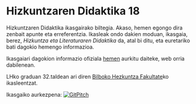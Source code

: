 # Hizkuntzaren Didaktika 18

Hizkuntzaren Didaktika ikasgairako biltegia. Akaso, hemen egongo dira zenbait apunte eta erreferentzia. Ikasleak ondo dakien moduan, ikasgaia, berez, *Hizkuntza eta Literaturaren Didaktika* da, atal bi ditu, eta euretariko bati dagokio hemengo informazioa.

Ikasgaiari dagokion informazio ofiziala [hemen](https://www.ehu.eus/eu/web/estudiosdegrado-gradukoikasketak/lehen-hezkuntzako-gradua-bizkaia-irakasgaiak-mailaz?p_redirect=consultaAsignatura&p_anyo_acad=20170&p_ciclo=X&p_curso=3&p_cod_asignatura=25868) aurkitu daiteke, web orria dabilenean. 

LHko graduan 32.taldean ari diren [Bilboko Hezkuntza Fakultate](https://www.ehu.eus/eu/web/bilboko-hezkuntza-fakultatea)ko ikasleentzat.

Ikasgaiko aurkezpena: [![GitPitch](https://gitpitch.com/assets/badge.svg)](https://gitpitch.com/JuanAbasolo/HD/master?grs=github&t=white)

